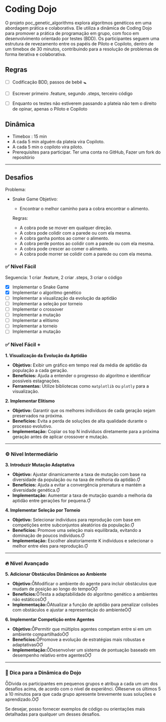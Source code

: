 # Coding Dojo

O projeto poc_genetic_algorithms explora algoritmos genéticos em uma abordagem prática e colaborativa. Ele utiliza a dinâmica de Coding Dojo para promover a prática de programação em grupo, com foco em desenvolvimento orientado por testes (BDD). Os participantes seguem uma estrutura de revezamento entre os papéis de Piloto e Copiloto, dentro de um timebox de 30 minutos, contribuindo para a resolução de problemas de forma iterativa e colaborativa.


## Regras

- [ ] Codificação BDD, passos de bebê 🚼 
- [ ] Escrever primeiro .feature, segundo .steps, terceiro código
- [ ] Enquanto os testes não estiverem passando a plateia não tem o direito de opinar, apenas o Piloto e Copiloto


## Dinâmica 

- Timebox : 15 min
- A cada 5 min alguém da plateia vira Copiloto.
- A cada 5 min o copiloto vira piloto.
- Prerequisites para participar. Ter uma conta no GitHub, Fazer um fork do repositório

---

## Desafios

Problema: 

- Snake Game
    Objetivo: 
    - Encontrar o melhor caminho para a cobra encontrar o alimento.
    
    Regras:
    - A cobra pode se mover em qualquer direção.
    - A cobra pode colidir com a parede ou com ela mesma.
    - A cobra ganha pontos ao comer o alimento.
    - A cobra perde pontos ao colidir com a parede ou com ela mesma.
    - A cobra pode crescer ao comer o alimento.
    - A cobra pode morrer se colidir com a parede ou com ela mesma.

### ✅ Nível Fácil

Seguencia: 1 criar .feature, 2 criar .steps, 3 criar o código

- [x] Implementar o Snake Game
- [x] Implementar o algoritmo genético
- [ ] Implementar a visualização da evolução da aptidão
- [ ] Implementar a seleção por torneio
- [ ] Implementar o crossover
- [ ] Implementar a mutação
- [ ] Implementar a elitismo
- [ ] Implementar a torneio
- [ ] Implementar a mutação

### ✅ Nível Fácil +

**1. Visualização da Evolução da Aptidão**
- **Objetivo:** Exibir um gráfico em tempo real da média de aptidão da população a cada geração.
- **Benefícios:** Ajuda a entender o progresso do algoritmo e identificar possíveis estagnações.
- **Ferramentas:** Utilize bibliotecas como `matplotlib` ou `plotly` para a visualização.

**2. Implementar Elitismo**
- **Objetivo:** Garantir que os melhores indivíduos de cada geração sejam preservados na próxima.
- **Benefícios:** Evita a perda de soluções de alta qualidade durante o processo evolutivo.
- **Implementação:** Copiar os top N indivíduos diretamente para a próxima geração antes de aplicar crossover e mutação.

---

### ⚙️ Nível Intermediário

**3. Introduzir Mutação Adaptativa**
- **Objetivo:** Ajustar dinamicamente a taxa de mutação com base na diversidade da população ou na taxa de melhoria da aptidão.
- **Benefícios:** Ajuda a evitar a convergência prematura e mantém a diversidade genética.
- **Implementação:** Aumentar a taxa de mutação quando a melhoria da aptidão entre gerações for pequena.

**4. Implementar Seleção por Torneio**
- **Objetivo:** Selecionar indivíduos para reprodução com base em competições entre subconjuntos aleatórios da população.
- **Benefícios:** Promove uma seleção mais equilibrada, evitando a dominação de poucos indivíduos.
- **Implementação:** Escolher aleatoriamente K indivíduos e selecionar o melhor entre eles para reprodução.

---

### 🔥 Nível Avançado

**5. Adicionar Obstáculos Dinâmicos ao Ambiente**
- **Objetivo:**Modificar o ambiente do agente para incluir obstáculos que mudam de posição ao longo do tempo
- **Benefícios:**Testa a adaptabilidade do algoritmo genético a ambientes não estáticos
- **Implementação:**Atualizar a função de aptidão para penalizar colisões com obstáculos e ajustar a representação do ambiente

**6. Implementar Competição entre Agentes**
- **Objetivo:**Permitir que múltiplos agentes competam entre si em um ambiente compartilhado
- **Benefícios:**Promove a evolução de estratégias mais robustas e adaptativas
- **Implementação:**Desenvolver um sistema de pontuação baseado em desempenho relativo entre agentes

---

### 🧩 Dica para a Dinâmica do Dojo
Divida os participantes em pequenos grupos e atribua a cada um um dos desafios acima, de acordo com o nível de experiênci. Reserve os últimos 5 a 10 minutos para que cada grupo apresente brevemente suas soluções e aprendizado.

Se desejar, posso fornecer exemplos de código ou orientações mais detalhadas para qualquer um desses desafios. 
